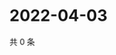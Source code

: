 # 2022-04-03

共 0 条

<!-- BEGIN WEIBO -->
<!-- 最后更新时间 Sun Apr 03 2022 09:08:53 GMT+0800 (China Standard Time) -->

<!-- END WEIBO -->
